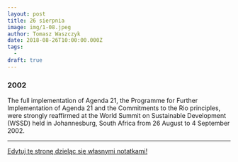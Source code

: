 ```yaml
---
layout: post
title: 26 sierpnia
image: img/1-08.jpeg
author: Tomasz Waszczyk
date: 2018-08-26T10:00:00.000Z
tags:
  - 
draft: true  
---
```


### 2002

The full implementation of Agenda 21, the Programme for Further Implementation of Agenda 21 and the Commitments to the Rio principles, were strongly reaffirmed at the World Summit on Sustainable Development (WSSD) held in Johannesburg, South Africa from 26 August to 4 September 2002.

---

<a href="https://github.com/TomaszWaszczyk/historia.waszczyk.com/edit/master/src/content/august-26.md" target="_blank">Edytuj tę stronę dzieląc się własnymi notatkami!</a>
